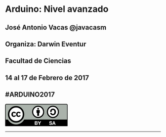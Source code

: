 # Arduino: Nivel avanzado


## José Antonio Vacas @javacasm
## Organiza: Darwin Eventur
## Facultad de Ciencias
## 14 al 17 de Febrero de 2017
##								#ARDUINO2017

![CC](./images/Licencia_CC_peque.png)

* * *
